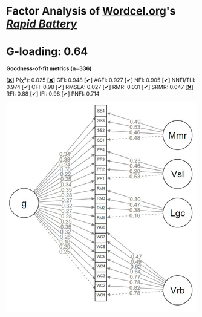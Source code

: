 # Factor Analysis of [Wordcel.org](https://wordcel.org)'s ***[Rapid Battery](https://wordcel.org/rapid-battery/test)***

# G-loading: 0.64

**Goodness-of-fit metrics (n=336)**

[[❌](https://emojipedia.org/cross-mark)] P(χ²): 0.025
[[❌](https://emojipedia.org/cross-mark)] GFI: 0.948
[✔] AGFI: 0.927
[✔] NFI: 0.905
[✔] NNFI/TLI: 0.974
[✔] CFI: 0.98
[✔] RMSEA: 0.027
[✔] RMR: 0.031
[✔] SRMR: 0.047
[[❌](https://emojipedia.org/cross-mark)] RFI: 0.88
[✔] IFI: 0.98
[✔] PNFI: 0.714

![image](plot2.jpg)
